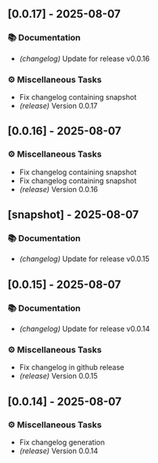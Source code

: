 ## [0.0.17] - 2025-08-07

### 📚 Documentation

- *(changelog)* Update for release v0.0.16

### ⚙️ Miscellaneous Tasks

- Fix changelog containing snapshot
- *(release)* Version 0.0.17
## [0.0.16] - 2025-08-07

### ⚙️ Miscellaneous Tasks

- Fix changelog containing snapshot
- Fix changelog containing snapshot
- *(release)* Version 0.0.16
## [snapshot] - 2025-08-07

### 📚 Documentation

- *(changelog)* Update for release v0.0.15
## [0.0.15] - 2025-08-07

### 📚 Documentation

- *(changelog)* Update for release v0.0.14

### ⚙️ Miscellaneous Tasks

- Fix changelog in github release
- *(release)* Version 0.0.15

## [0.0.14] - 2025-08-07

### ⚙️ Miscellaneous Tasks

- Fix changelog generation
- *(release)* Version 0.0.14



